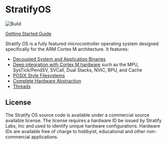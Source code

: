 # StratifyOS

![Build](https://github.com/StratifyLabs/StratifyOS/workflows/Build/badge.svg)

[Getting Started Guide](guides/Getting-Started.md)

Stratify OS is a fully featured microcontroller operating system designed specifically for the ARM Cortex M architecture. It features:

- [Decoupled System and Application Binaries](guides/Stratify-OS.md)
- [Deep integration with Cortex M hardware](guides/ARM-Cortex-M.md) such as the MPU, SysTick/PendSV, SVCall, Dual Stacks, NVIC, BPU, and Cache
- [POSIX Style Filesystems](guides/Filesystems.md)
- [Complete Hardware Abstraction](guides/Device-Drivers.md)
- [Threads](guides/Threads.md)

## License

The Stratify OS source code is available under a commercial source available license. The license requires a hardware ID be issued by Stratify Labs, Inc and used to identify unique hardware configurations. Hardware IDs are available free of charge to hobbyist, educational and other non-commercial applications.


